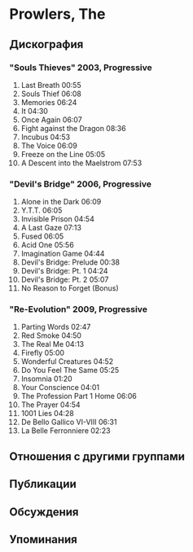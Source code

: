 # Prowlers, The



## Дискография

### "Souls Thieves" 2003, Progressive

1.	 Last Breath	00:55	 
2.	 Souls Thief	06:08	 
3.	 Memories	06:24	 
4.	 It	04:30	 
5.	 Once Again	06:07	 
6.	 Fight against the Dragon	08:36	 
7.	 Incubus	04:53	 
8.	 The Voice	06:09	 
9.	 Freeze on the Line	05:05	 
10.	 A Descent into the Maelstrom	07:53	

### "Devil's Bridge" 2006, Progressive

1.	 Alone in the Dark	06:09	 
2.	 Y.T.T.	06:05	 
3.	 Invisible Prison	04:54	 
4.	 A Last Gaze	07:13	 
5.	 Fused	06:05	 
6.	 Acid One	05:56	 
7.	 Imagination Game	04:44	 
8.	 Devil's Bridge: Prelude	00:38	 
9.	 Devil's Bridge: Pt. 1	04:24	 
10.	 Devil's Bridge: Pt. 2	05:07	 
11.	 No Reason to Forget (Bonus)		

### "Re-Evolution" 2009, Progressive

1.	 Parting Words	02:47	 
2.	 Red Smoke	04:50	 
3.	 The Real Me	04:13	 
4.	 Firefly	05:00	 
5.	 Wonderful Creatures	04:52	 
6.	 Do You Feel The Same	05:25	 
7.	 Insomnia	01:20	 
8.	 Your Conscience	04:01	 
9.	 The Profession Part 1 Home	06:06	 
10.	 The Prayer	04:54	 
11.	 1001 Lies	04:28	 
12.	 De Bello Gallico VI-VIII	06:31	 
13.	 La Belle Ferronniere	02:23	


## Отношения с другими группами


## Публикации


## Обсуждения


## Упоминания

